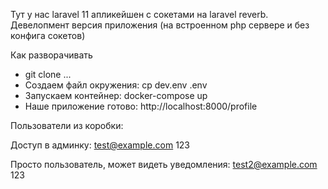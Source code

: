 Тут у нас laravel 11 апликейшен с сокетами на laravel reverb.
Девелопмент версия приложения (на встроенном php сервере и без конфига сокетов)

Как разворачивать
 - git clone ...
 - Создаем файл окружения: cp dev.env .env
 - Запускаем контейнер: docker-compose up
 - Наше приложение готово: http://localhost:8000/profile

Пользователи из коробки:

Доступ в админку:
test@example.com
123

Просто пользователь, может видеть уведомления:
test2@example.com
123
